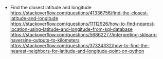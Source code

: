 - Find the closest latitude and longitude
https://stackoverflow.com/questions/41336756/find-the-closest-latitude-and-longitude
https://stackoverflow.com/questions/11112926/how-to-find-nearest-location-using-latitude-and-longitude-from-sql-database
https://stackoverflow.com/questions/56862277/interpreting-sklearn-haversine-outputs-to-kilometers
https://stackoverflow.com/questions/37324332/how-to-find-the-nearest-neighbors-for-latitude-and-longitude-point-on-python